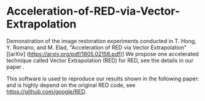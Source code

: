 # Acceleration-of-RED-via-Vector-Extrapolation

Demonstration of the image restoration experiments conducted in T. Hong, Y. Romano, and M. Elad, "Acceleration of RED via Vector Extrapolation" [[arXiv] (https://arxiv.org/pdf/1805.02158.pdf)] We propose one accelerated technique called Vector Extrapolation (RED) for RED, see the details in our paper .

This software is used to reproduce our results shown in the following paper: 
 and is highly depend on the original RED code, see https://github.com/google/RED. 
